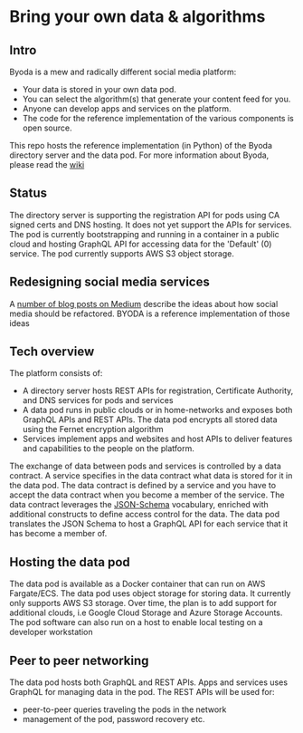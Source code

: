 # Bring your own data & algorithms

## Intro
Byoda is a mew and radically different social media platform:
- Your data is stored in your own data pod.
- You can select the algorithm(s) that generate your content feed for you.
- Anyone can develop apps and services on the platform.
- The code for the reference implementation of the various components is open source.

This repo hosts the reference implementation (in Python) of the Byoda directory server and the data pod. For more information about Byoda, please read the [wiki](https://github.com/StevenHessing/byoda/wiki)

## Status
The directory server is supporting the registration API for pods using CA signed certs and DNS hosting. It does not yet support the APIs for services.
The pod is currently bootstrapping and running in a container in a public cloud and hosting GraphQL API for accessing data for the 'Default' (0) service. The pod currently supports AWS S3 object storage.

## Redesigning social media services
A [number of blog posts on Medium](https://stevenhessing.medium.com/) describe the ideas about how social media should be refactored. BYODA is a reference implementation of those ideas

## Tech overview
The platform consists of:
- A directory server hosts REST APIs for registration, Certificate Authority, and DNS services for pods and services
- A data pod runs in public clouds or in home-networks and exposes both GraphQL APIs and REST APIs. The data pod encrypts all stored data using the Fernet encryption algorithm
- Services implement apps and websites and host APIs to deliver features and capabilities to the people on the platform.

The exchange of data between pods and services is controlled by a data contract. A service specifies in the data contract what data is stored for it in the data pod. The data contract is defined by a service and you have to accept the data contract when you become a member of the service. The data contract leverages the [JSON-Schema](https://json-schema.org/) vocabulary, enriched with additional constructs to define access control for the data. The data pod translates the JSON Schema to host a GraphQL API for each service that it has become a member of.

## Hosting the data pod
The data pod is available as a Docker container that can run on AWS Fargate/ECS. The data pod uses object storage for storing data. It currently only supports AWS S3 storage. Over time, the plan is to add support for additional clouds, i.e Google Cloud Storage and Azure Storage Accounts. The pod software can also run on a host to enable local testing on a developer workstation

## Peer to peer networking
The data pod hosts both GraphQL and REST APIs. Apps and services uses GraphQL for managing data in the pod. The REST APIs will be used for:
- peer-to-peer queries traveling the pods in the network
- management of the pod, password recovery etc.
